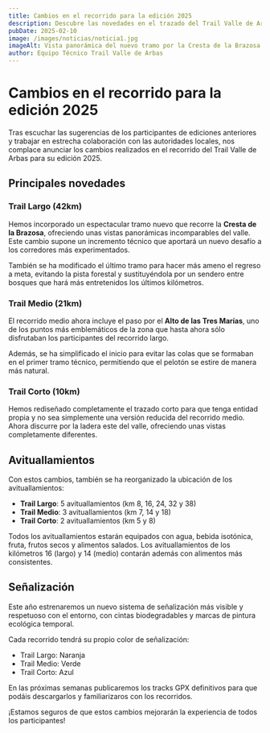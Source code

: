 ```yaml
---
title: Cambios en el recorrido para la edición 2025
description: Descubre las novedades en el trazado del Trail Valle de Arbas 2025, con nuevas zonas y tramos renovados para una experiencia mejorada.
pubDate: 2025-02-10
image: /images/noticias/noticia1.jpg
imageAlt: Vista panorámica del nuevo tramo por la Cresta de la Brazosa
author: Equipo Técnico Trail Valle de Arbas
---
```


# Cambios en el recorrido para la edición 2025

Tras escuchar las sugerencias de los participantes de ediciones anteriores y trabajar en estrecha colaboración con las autoridades locales, nos complace anunciar los cambios realizados en el recorrido del Trail Valle de Arbas para su edición 2025.

## Principales novedades

### Trail Largo (42km)

Hemos incorporado un espectacular tramo nuevo que recorre la **Cresta de la Brazosa**, ofreciendo unas vistas panorámicas incomparables del valle. Este cambio supone un incremento técnico que aportará un nuevo desafío a los corredores más experimentados.

También se ha modificado el último tramo para hacer más ameno el regreso a meta, evitando la pista forestal y sustituyéndola por un sendero entre bosques que hará más entretenidos los últimos kilómetros.

### Trail Medio (21km)

El recorrido medio ahora incluye el paso por el **Alto de las Tres Marías**, uno de los puntos más emblemáticos de la zona que hasta ahora sólo disfrutaban los participantes del recorrido largo.

Además, se ha simplificado el inicio para evitar las colas que se formaban en el primer tramo técnico, permitiendo que el pelotón se estire de manera más natural.

### Trail Corto (10km)

Hemos rediseñado completamente el trazado corto para que tenga entidad propia y no sea simplemente una versión reducida del recorrido medio. Ahora discurre por la ladera este del valle, ofreciendo unas vistas completamente diferentes.

## Avituallamientos

Con estos cambios, también se ha reorganizado la ubicación de los avituallamientos:

- **Trail Largo**: 5 avituallamientos (km 8, 16, 24, 32 y 38)
- **Trail Medio**: 3 avituallamientos (km 7, 14 y 18)
- **Trail Corto**: 2 avituallamientos (km 5 y 8)

Todos los avituallamientos estarán equipados con agua, bebida isotónica, fruta, frutos secos y alimentos salados. Los avituallamientos de los kilómetros 16 (largo) y 14 (medio) contarán además con alimentos más consistentes.

## Señalización

Este año estrenaremos un nuevo sistema de señalización más visible y respetuoso con el entorno, con cintas biodegradables y marcas de pintura ecológica temporal.

Cada recorrido tendrá su propio color de señalización:
- Trail Largo: Naranja
- Trail Medio: Verde
- Trail Corto: Azul

En las próximas semanas publicaremos los tracks GPX definitivos para que podáis descargarlos y familiarizaros con los recorridos.

¡Estamos seguros de que estos cambios mejorarán la experiencia de todos los participantes!
